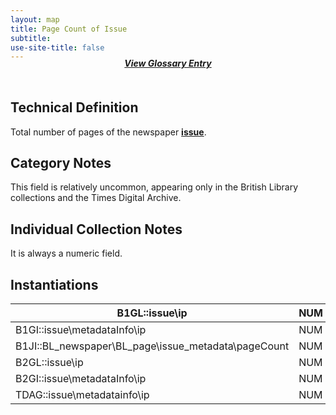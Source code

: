 ```yaml
---
layout: map
title: Page Count of Issue
subtitle:  
use-site-title: false
---
```


<h4 style="text-align:center;font-style:italic;margin-top:-20px;margin-bottom:50px;"><a href="../../glossary/page-count-of-issue">View Glossary Entry</a></h4>

## Technical Definition

Total number of pages of the newspaper <a href="https://www.digitisednewspapers.net/maps/issue-number/">**issue**</a>.

## Category Notes

This field is relatively uncommon, appearing only in the British Library
collections and the Times Digital Archive.

## Individual Collection Notes

It is always a numeric field.

## Instantiations

| B1GL::issue\\ip  | NUM | 4 |
| -- | -- | - |
| B1GI::issue\\metadataInfo\\ip  | NUM | 4 |
| B1JI::BL\_newspaper\\BL\_page\\issue\_metadata\\pageCount | NUM | 4 |
| B2GL::issue\\ip  | NUM | 4 |
| B2GI::issue\\metadataInfo\\ip  | NUM | 4 |
| TDAG::issue\\metadatainfo\\ip  | NUM | 4 |
